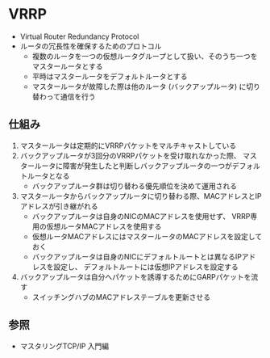 # VRRP
- Virtual Router Redundancy Protocol
- ルータの冗長性を確保するためのプロトコル
  - 複数のルータを一つの仮想ルータグループとして扱い、そのうち一つをマスタールータとする
  - 平時はマスタールータをデフォルトルータとする
  - マスタールータが故障した際は他のルータ (バックアップルータ) に切り替わって通信を行う

## 仕組み
1. マスタールータは定期的にVRRPパケットをマルチキャストしている
2. バックアップルータが3回分のVRRPパケットを受け取れなかった際、
   マスタールータに障害が発生したと判断しバックアップルータの一つがデフォルトルータとなる
    - バックアップルータ群は切り替わる優先順位を決めて運用される
3. マスタールータからバックアップルータに切り替わる際、MACアドレスとIPアドレスが引き継がれる
    - バックアップルータは自身のNICのMACアドレスを使用せず、
      VRRP専用の仮想ルータMACアドレスを使用する
    - 仮想ルータMACアドレスにはマスタールータのMACアドレスを設定しておく
    - バックアップルータは自身のNICにデフォルトルートとは異なるIPアドレスを設定し、
      デフォルトルートには仮想IPアドレスを設定する
4. バックアップルータは自分へパケットを誘導するためにGARPパケットを流す
    - スイッチングハブのMACアドレステーブルを更新させる

## 参照
- マスタリングTCP/IP 入門編
